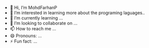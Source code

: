 - 👋 Hi, I’m MohdFarhanP
- 👀 I’m interested in learning more about the programing laguages..
- 🌱 I’m currently learning ...
- 💞️ I’m looking to collaborate on ...
- 📫 How to reach me ...
- 😄 Pronouns: ...
- ⚡ Fun fact: ...

<!---
MohdFarhanP/MohdFarhanP is a ✨ special ✨ repository because its `README.md` (this file) appears on your GitHub profile.
You can click the Preview link to take a look at your changes.
--->
